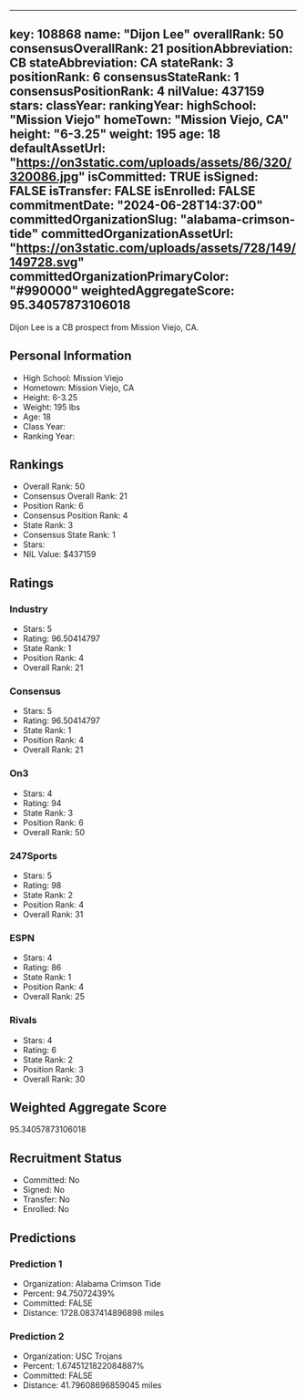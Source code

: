 ---
  key: 108868
  name: "Dijon Lee"
  overallRank: 50
  consensusOverallRank: 21
  positionAbbreviation: CB
  stateAbbreviation: CA
  stateRank: 3
  positionRank: 6
  consensusStateRank: 1
  consensusPositionRank: 4
  nilValue: 437159
  stars: 
  classYear: 
  rankingYear: 
  highSchool: "Mission Viejo"
  homeTown: "Mission Viejo, CA"
  height: "6-3.25"
  weight: 195
  age: 18
  defaultAssetUrl: "https://on3static.com/uploads/assets/86/320/320086.jpg"
  isCommitted: TRUE
  isSigned: FALSE
  isTransfer: FALSE
  isEnrolled: FALSE
  commitmentDate: "2024-06-28T14:37:00"
  committedOrganizationSlug: "alabama-crimson-tide"
  committedOrganizationAssetUrl: "https://on3static.com/uploads/assets/728/149/149728.svg"
  committedOrganizationPrimaryColor: "#990000"
  weightedAggregateScore: 95.34057873106018
  ---
  
  Dijon Lee is a CB prospect from Mission Viejo, CA.
  
  ## Personal Information
  - High School: Mission Viejo
  - Hometown: Mission Viejo, CA
  - Height: 6-3.25
  - Weight: 195 lbs
  - Age: 18
  - Class Year: 
  - Ranking Year: 
  
  ## Rankings
  - Overall Rank: 50
  - Consensus Overall Rank: 21
  - Position Rank: 6
  - Consensus Position Rank: 4
  - State Rank: 3
  - Consensus State Rank: 1
  - Stars: 
  - NIL Value: $437159
  
  ## Ratings
  
  ### Industry
  - Stars: 5
  - Rating: 96.50414797
  - State Rank: 1
  - Position Rank: 4
  - Overall Rank: 21
  
  ### Consensus
  - Stars: 5
  - Rating: 96.50414797
  - State Rank: 1
  - Position Rank: 4
  - Overall Rank: 21
  
  ### On3
  - Stars: 4
  - Rating: 94
  - State Rank: 3
  - Position Rank: 6
  - Overall Rank: 50
  
  ### 247Sports
  - Stars: 5
  - Rating: 98
  - State Rank: 2
  - Position Rank: 4
  - Overall Rank: 31
  
  ### ESPN
  - Stars: 4
  - Rating: 86
  - State Rank: 1
  - Position Rank: 4
  - Overall Rank: 25
  
  ### Rivals
  - Stars: 4
  - Rating: 6
  - State Rank: 2
  - Position Rank: 3
  - Overall Rank: 30
  
  ## Weighted Aggregate Score
  95.34057873106018
  
  ## Recruitment Status
  - Committed: No
  - Signed: No
  - Transfer: No
  - Enrolled: No
  
  
  
  ## Predictions
  
  ### Prediction 1
  - Organization: Alabama Crimson Tide
  - Percent: 94.75072439%
  - Committed: FALSE
  - Distance: 1728.0837414896898 miles
  
  ### Prediction 2
  - Organization: USC Trojans
  - Percent: 1.6745121822084887%
  - Committed: FALSE
  - Distance: 41.79608696859045 miles
  
